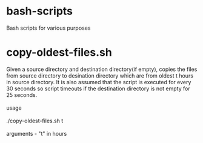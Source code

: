 # bash-scripts
Bash scripts for various purposes

# copy-oldest-files.sh
Given a source directory and destination directory(if empty), copies the files from source directory to desination directory which are from oldest t hours in source directory. It is also assumed that the script is executed for every 30 seconds so script timeouts if the destination directory is not empty for 25 seconds.
<br /><br />
 usage
  <br /><br />
./copy-oldest-files.sh t 
  <br /><br />
  arguments - "t" in hours

